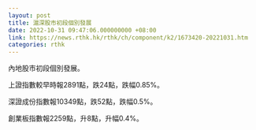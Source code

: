 ```yaml
---
layout: post
title: 滬深股市初段個別發展
date: 2022-10-31 09:47:06.000000000 +08:00
link: https://news.rthk.hk/rthk/ch/component/k2/1673420-20221031.htm
categories: rthk
---
```


內地股市初段個別發展。

上證指數較早時報2891點，跌24點，跌幅0.85%。

深證成份指數報10349點，跌52點，跌幅0.5%。

創業板指數報2259點，升8點，升幅0.4%。
